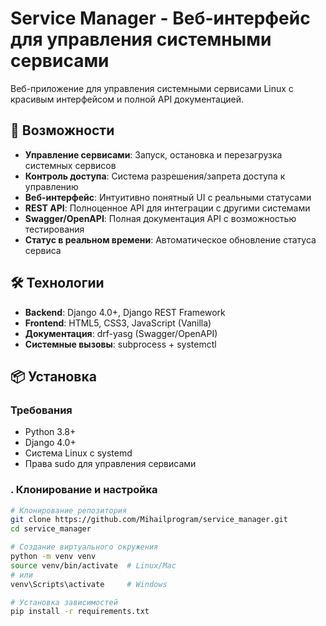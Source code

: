# Service Manager - Веб-интерфейс для управления системными сервисами

Веб-приложение для управления системными сервисами Linux с красивым интерфейсом и полной API документацией.

## 🚀 Возможности

- **Управление сервисами**: Запуск, остановка и перезагрузка системных сервисов
- **Контроль доступа**: Система разрешения/запрета доступа к управлению
- **Веб-интерфейс**: Интуитивно понятный UI с реальными статусами
- **REST API**: Полноценное API для интеграции с другими системами
- **Swagger/OpenAPI**: Полная документация API с возможностью тестирования
- **Статус в реальном времени**: Автоматическое обновление статуса сервиса

## 🛠 Технологии

- **Backend**: Django 4.0+, Django REST Framework
- **Frontend**: HTML5, CSS3, JavaScript (Vanilla)
- **Документация**: drf-yasg (Swagger/OpenAPI)
- **Системные вызовы**: subprocess + systemctl

## 📦 Установка

### Требования

- Python 3.8+
- Django 4.0+
- Система Linux с systemd
- Права sudo для управления сервисами

### . Клонирование и настройка

```bash
# Клонирование репозитория
git clone https://github.com/Mihailprogram/service_manager.git
cd service_manager

# Создание виртуального окружения
python -m venv venv
source venv/bin/activate  # Linux/Mac
# или
venv\Scripts\activate     # Windows

# Установка зависимостей
pip install -r requirements.txt